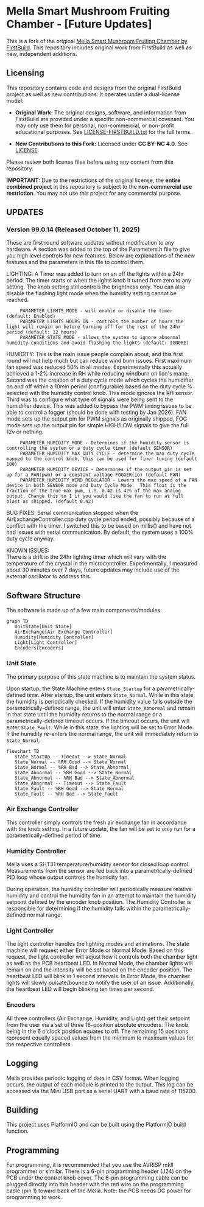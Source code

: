 # Mella Smart Mushroom Fruiting Chamber - [Future Updates]

This is a fork of the original [Mella Smart Mushroom Fruiting Chamber by FirstBuild](https://github.com/FirstBuild/MellaMushroomChamber). This repository includes original work from FirstBuild as well as new, independent additions.

## Licensing

This repository contains code and designs from the original FirstBuild project as well as new contributions. It operates under a dual-license model:

*   **Original Work:** The original designs, software, and information from FirstBuild are provided under a specific non-commercial covenant. You may only use them for personal, non-commercial, or non-profit educational purposes. See [LICENSE-FIRSTBUILD.txt](LICENSE-FIRSTBUILD.txt) for the full terms.

*   **New Contributions to this Fork:** Licensed under **CC BY-NC 4.0**. See [LICENSE](LICENSE). 

Please review both license files before using any content from this repository.

**IMPORTANT:** Due to the restrictions of the original license, the **entire combined project** in this repository is subject to the **non-commercial use restriction**. You may not use this project for any commercial purpose.

## UPDATES

### Version 99.0.14 (Released October 11, 2025)
   These are first round software updates without modification to any hardware. A section was added to the top of the Parameters.h file to give you high level controls for new features.  Below are explanations of the new features and the parameters in this file to control them.

   LIGHTING: 
      A Timer was added to turn on an off the lights within a 24hr period.  The timer starts or when the lights knob it turned from zero to any setting. The knob setting still controls the brightness only. You can also disable the flashing light mode when the humidity setting cannot be reached.
      
         PARAMETER_LIGHTS_MODE - will enable or disable the timer (default: Enabled)
         PARAMETER_LIGHTS_HOURS_ON - controls the number of hours the light will remain on before turning off for the rest of the 24hr period (default: 12 hours)
         PARAMETER_STATE_MODE - allows the system to ignore abnormal humidity conditions and avoid flashing the lights (default: IGNORE)

   HUMIDITY: 
      This is the main issue people complain about, and this first round will not help much but can reduce wind burn issues. First maximum fan speed was reduced 50% in all modes.  Experimentally this actually achieved a 1-2% increase in RH while reducing windburn on lion's mane. Second was the creation of a duty cycle mode which cycles the humidifier on and off within a 10min period (configurable) based on the duty cycle % selected with the humidity control knob. This mode ignores the RH sensor. Third was to configure what type of signals were being sent to the humidifier device. This was added to bypass the PWM timing issues to be able to control a fogger (should be done with testing by Jan 2026). FAN mode sets up the output pin for PWM signals as originally shipped, FOG mode sets up the output pin for simple HIGH/LOW signals to give the full 12v or nothing.
         
         PARAMETER_HUMIDITY_MODE - Determines if the humidity sensor is controlling the system or a duty cycle timer (default SENSOR)
         PARAMETER_HUMIDITY_MAX_DUTY_CYCLE - determine the max duty cycle mapped to the control knob, this can be used for finer tuning (default 100)              
         PARAMETER_HUMIDITY_DEVICE - Determines if the output pin is set up for a FAN(pwm) or a constant voltage FOGGER(io) (default FAN)
         PARAMETER_HUMIDITY_WIND_REGULATOR - Lowers the max speed of a FAN device in both SENSOR mode and Duty Cycle Mode.  This float is the fraction of the true max pwm, i.e. 0.42 is 42% of the max analog output. Change this to 1 if you would like the fan to run at full blast as shipped. (default 0.42)

   BUG FIXES: 
      Serial communication stopped when the AirExchangeController.cpp duty cycle period ended, possibly because of a conflict with the timer.  I switched this to be based on millis() and have not had issues with serial communication.  By default, the system uses a 100% duty cycle anyway.

   KNOWN ISSUES:  
      There is a drift in the 24hr lighting timer which will vary with the temperature of the crystal in the microcontroller.  Experimentally, I measured about 30 minutes over 7 days, future updates may include use of the external oscillator to address this.  



## Software Structure
The software is made up of a few main components/modules:

```mermaid
graph TD
   UnitState[Unit State]
   AirExchange[Air Exchange Controller]
   Humidity[Humidity Controller]
   Light[Light Controller]
   Encoders[Encoders]
```

### Unit State
The primary purpose of this state machine is to maintain the system status.

Upon startup, the State Machine enters `State_Startup` for a parametrically-defined time. After startup, the unit enters `State_Normal`. While in this state, the humidity is periodically checked. If the humidity value falls outside the parametrically-defined range, the unit will enter `State_Abnormal` and remain in that state until the humidity returns to the normal range or a parametrically-defined timeout occurs. If the timeout occurs, the unit will enter `State_Fault`. While in this state, the lighting will be set to Error Mode. If the humidity re-enters the normal range, the unit will immediately return to `State_Normal`.

```mermaid
flowchart TD
   State_StartUp -- Timeout --> State_Normal
   State_Normal -- %RH Good --> State_Normal
   State_Normal -- %RH Bad --> State_Abnormal
   State_Abnormal -- %RH Good --> State_Normal
   State_Abnormal -- %RH Bad --> State_Abnormal
   State_Abnormal -- Timeout --> State_Fault
   State_Fault -- %RH Good --> State_Normal
   State_Fault -- %RH Bad --> State_Fault
```

### Air Exchange Controller
This controller simply controls the fresh air exchange fan in accordance with the knob setting. In a future update, the fan will be set to only run for a parametrically-defined period of time.

### Humidity Controller
Mella uses a SHT31 temperature/humidity sensor for closed loop control. Measurements from the sensor are fed back into a parametrically-defined PID loop whose output controls the humidity fan.

During operation, the humidity controller will periodically measure relative humidity and control the humidity fan in an attempt to maintain the humidity setpoint defined by the encoder knob position. The Humidity Controller is responsible for determining if the humidity falls within the parametrically-defined normal range.

### Light Controller
The light controller handles the lighting modes and animations. The state machine will request either Error Mode or Normal Mode. Based on this request, the light controller will adjust how it controls both the chamber light as well as the PCB heartbeat LED. In Normal Mode, the chamber lights will remain on and the intensity will be set based on the encoder position. The heartbeat LED will blink in 1 second intervals. In Error Mode, the chamber lights will slowly pulsate/bounce to notify the user of an issue. Additionally, the heartbeat LED will begin blinking ten times per second.

### Encoders
All three controllers (Air Exchange, Humidity, and Light) get their setpoint from the user via a set of three 16-position absolute encoders.
The knob being in the 6 o'clock position equates to off. The remaining 15 positions represent equally spaced values from the minimum to maximum values for the respective controllers.

## Logging
Mella provides periodic logging of data in CSV format. When logging occurs, the output of each module is printed to the output. This log can be accessed via the Mini USB port as a serial UART with a baud rate of 115200.

## Building
This project uses PlatformIO and can be built using the PlatformIO build function.

## Programming
For programming, it is recommended that you use the AVRISP mkII programmer or similar. There is a 6-pin programming header (J24) on the PCB under the control knob cover. The 6-pin programming cable can be plugged directly into this header with the red wire on the programming cable (pin 1) toward back of the Mella. Note: the PCB needs DC power for programming to work.



